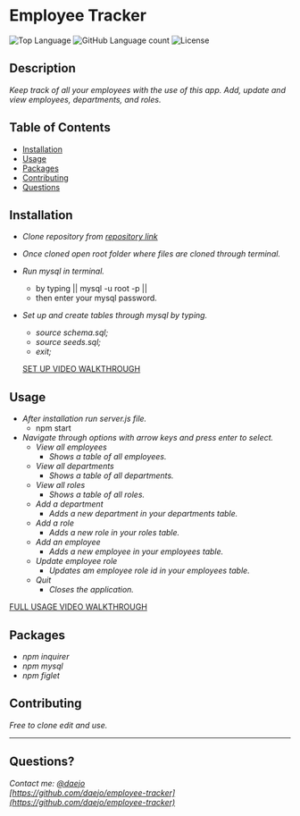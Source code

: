 # Employee Tracker
  ![Top Language](https://img.shields.io/github/languages/top/daejo/employee-tracker)
  ![GitHub Language count](https://img.shields.io/github/languages/count/daejo/employee-tracker)
  ![License](https://img.shields.io/badge/license-MIT_License-green.svg)

  ## Description 

  _Keep track of all your employees with the use of this app. Add, update and view employees, departments, and roles._
 
  ## Table of Contents

  * [Installation](#installation)
  * [Usage](#usage)
  * [Packages](#packages)
  * [Contributing](#contributing)
  * [Questions](#questions)
  

  ## Installation
  * _Clone repository from [repository link](https://github.com/daejo/employee-tracker)_
  * _Once cloned open root folder where files are cloned through terminal._
  * _Run mysql in terminal._
    * by typing || mysql -u root -p ||
    * then enter your mysql password. 
  * _Set up and create tables through mysql by typing._
    * _source schema.sql;_
    * _source seeds.sql;_
    * _exit;_  

    [SET UP VIDEO WALKTHROUGH](https://drive.google.com/file/d/1e0Y_wRRSZ20-2VMoCeGahEP1y9_D-16o/view)

  ## Usage 

  * _After installation run server.js file._
    *  npm start
  * _Navigate through options with arrow keys and press enter to select._
    * _View all employees_
      * _Shows a table of all employees._
    * _View all departments_
      * _Shows a table of all departments._
    * _View all roles_
      * _Shows a table of all roles._
    * _Add a department_
      * _Adds a new department in your departments table._
    * _Add a role_
      * _Adds a new role in your roles table._
    * _Add an employee_
      * _Adds a new employee in your employees table._
    * _Update employee role_
      * _Updates am employee role id in your employees table._
    * _Quit_
      * _Closes the application._  
  
  [FULL USAGE VIDEO WALKTHROUGH](https://drive.google.com/file/d/15Jro2dxYcgZNiKke5DU9iZHq_KFqv36h/view)

  ## Packages

  * _npm inquirer_
  * _npm mysql_
  * _npm figlet_


  ## Contributing

  _Free to clone edit and use._

  ---
  ## Questions?
  _Contact me:_
  _[@daejo](github.com/daejo)_  
  _[https://github.com/daejo/employee-tracker](https://github.com/daejo/employee-tracker)_  
  
